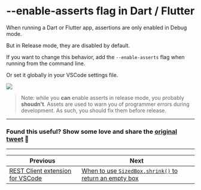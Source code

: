 # --enable-asserts flag in Dart / Flutter

When running a Dart or Flutter app, assertions are only enabled in Debug mode.

But in Release mode, they are disabled by default.

If you want to change this behavior, add the `--enable-asserts` flag when running from the command line.

Or set it globally in your VSCode settings file.

![](068-enable-asserts.png)

> Note: while you **can** enable asserts in release mode, you probably **shoudn't**. Assets are used to warn you of programmer errors during development. As such, you should fix them before release.

---

### Found this useful? Show some love and share the [original tweet](https://twitter.com/biz84/status/1572227339060117505) 🙏

---

| Previous | Next |
| -------- | ---- |
| [REST Client extension for VSCode](../0067-rest-client-vscode/index.md) | [When to use `SizedBox.shrink()` to return an empty box](../0069-sizedbox-shrink/index.md) |